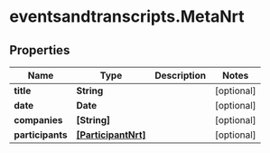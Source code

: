 # eventsandtranscripts.MetaNrt

## Properties

Name | Type | Description | Notes
------------ | ------------- | ------------- | -------------
**title** | **String** |  | [optional] 
**date** | **Date** |  | [optional] 
**companies** | **[String]** |  | [optional] 
**participants** | [**[ParticipantNrt]**](ParticipantNrt.md) |  | [optional] 


